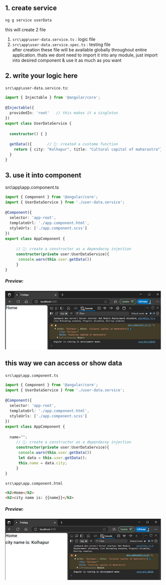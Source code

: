 
## 1. create service  
```sh
ng g service userData
```  
this will create 2 file   
1. `src\app\user-data.service.ts` : logic file
1. `src\app\user-data.service.spec.ts` : testing file  
after creation these file will be available globally throughout entire application. thats we dont need to import it into any module, just import into desired component & use it as much as you want  

## 2. write your logic here
`src\app\user-data.service.ts`:
```typescript
import { Injectable } from '@angular/core';

@Injectable({
  providedIn: 'root'   // this makes it a singleton
})
export class UserDataService {

  constructor() { }

  getData(){       // 🔄: created a custome function  
    return { city: "Kolhapur", title: "Cultural capital of maharastra"}
  }
}
```  

## 3. use it into component  
src\app\app.component.ts
```ts
import { Component } from '@angular/core';
import { UserDataService } from './user-data.service';

@Component({
  selector: 'app-root',
  templateUrl: './app.component.html',
  styleUrls: ['./app.component.scss']
})
export class AppComponent {

     // 🔄: create a constructor as a dependacny injection  
     constructor(private user:UserDataService){
      console.warn(this.user.getData())
     }
} 
```  
##### Preview:  
![alt](../../z_Images/04/03.png)  

## this way we can access or show data  
`src\app\app.component.ts`
```ts
import { Component } from '@angular/core';
import { UserDataService } from './user-data.service';

@Component({
  selector: 'app-root',
  templateUrl: './app.component.html',
  styleUrls: ['./app.component.scss']
})
export class AppComponent {
    
  name="";
     // 🔄: create a constructor as a dependacny injection  
     constructor(private user:UserDataService){
      console.warn(this.user.getData())
      let data = this.user.getData();
      this.name = data.city;
     }
} 
```  
`src\app\app.component.html`
```html
<h2>Home</h2>
<h2>city name is: {{name}}</h2>
```  
##### Preview:  
![alt](../../z_Images/04/04.png)  